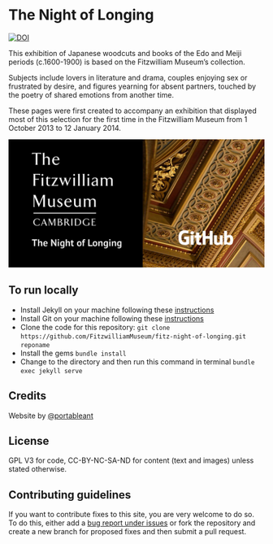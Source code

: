 # The Night of Longing

[![DOI](https://zenodo.org/badge/381701116.svg)](https://zenodo.org/badge/latestdoi/381701116)

This exhibition of Japanese woodcuts and books of the Edo and Meiji periods (c.1600-1900) is based on the Fitzwilliam Museum’s collection.

Subjects include lovers in literature and drama, couples enjoying sex or frustrated by desire, and figures yearning for absent partners, touched by the poetry of shared emotions from another time.

These pages were first created to accompany an exhibition that displayed most of this selection for the first time in the Fitzwilliam Museum from 1 October 2013 to 12 January 2014.


![Night of Longing social](/images/layouts/nightOfLonging.jpg)

## To run locally

* Install Jekyll on your machine following these [instructions](https://jekyllrb.com/docs/installation/)
* Install Git on your machine following these [instructions](https://git-scm.com/book/en/v2/Getting-Started-Installing-Git)
* Clone the code for this repository:
   `git clone https://github.com/FitzwilliamMuseum/fitz-night-of-longing.git reponame`
* Install the gems
   `bundle install`
* Change to the directory and then run this command in terminal `bundle exec jekyll serve`


## Credits

Website by [@portableant](https://github.com/portableant)

## License

GPL V3 for code, CC-BY-NC-SA-ND for content (text and images) unless stated otherwise.

## Contributing guidelines

If you want to contribute fixes to this site, you are very welcome to do so. To do this, either add a [bug report under issues](https://github.com/FitzwilliamMuseum/fitz-night-of-longing/issues) or fork the repository and create a new branch for proposed fixes and then submit a pull request.
